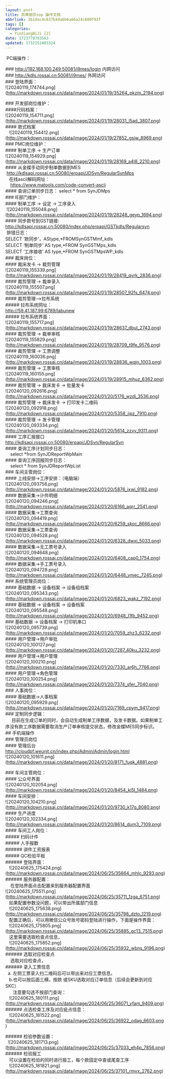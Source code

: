 ```yaml
---
layout: post
title: 凯蒂丽莎sop 操作文档
abbrlink: 3b1dac4c637b4da6b6a66a24c600f93f
tags: []
categories:
  - YinXiangBiJi [2]
date: 1723778793563
updated: 1732152403324
---
```


 PC端操作：

\### <http://192.168.100.249:50081/i9mes/login> 内网访问\
\### <http://kdls.rossai.cn:50081/i9mes/> 外网访问\
\### 登陆界面：\
!\[20240119\_174744.png]\(<http://markdown.rossai.cn/data/image/2024/01/19/35264_pkzm_2194.png>)

\### 开发部岗位维护：\
\####尺码档案：\
!\[20240119\_154711.png]\(<http://markdown.rossai.cn/data/image/2024/01/19/28031_l5ad_3807.png>)\
\#### 款式档案\
   !\[20240119\_154412.png]\(<http://markdown.rossai.cn/data/image/2024/01/19/27852_gsiw_8969.png>)\
\### PMC岗位维护：\
\#### 制单工序 -> 生产订单\
!\[20240119\_154929.png]\(<http://markdown.rossai.cn/data/image/2024/01/19/28169_a4l8_2210.png>)\
\#### 从金蝶手动同步制单数据到MES\
 <http://kdlsapi.rossai.cn:50080/erpapi/JDSyn/RegularSynMps>\
   在线ascii解码网址：\
    <https://www.matools.com/code-convert-ascii>\
\#### 查询订单同步日志： select \* from SynJDMps\
\### IE部门维护：\
\#### 制单工序 -> 设定 -> 工序录入\
 !\[20240119\_155048.png]\(<http://markdown.rossai.cn/data/image/2024/01/19/28248_geyp_1694.png>)\
\#### 同步款号到GST链接: <http://kdlsapi.rossai.cn:50080/index.php/erpapi/GSTkdls/Regularsyn>\
 排错日志：\
SELECT ‘款同步’，AStype,\*FROMSynGSTMmf\_kdls\
SELECT ‘制单同步’ AS type,\*FROM SynGSTMps\_kdls\
SELECT ‘工序接收’ AS type,\*FROM SynGSTMpsWP\_kdls\
\### 裁床岗位：\
\#### 裁床发卡 -> 裁剪管理\
!\[20240119\_155339.png]\(<http://markdown.rossai.cn/data/image/2024/01/19/28419_qvrk_2836.png>)\
\#### 裁剪管理 -> 裁单录入\
!\[20240119\_155507.png]\(<http://markdown.rossai.cn/data/image/2024/01/19/28507_92fs_6474.png>)\
\#### 裁剪管理–>拉布系统\
\##### 拉布系统网址：\
<http://59.41.187.99:6789/labunew>\
\##### 拉布系统界面：\
!\[20240119\_155717.png]\(<http://markdown.rossai.cn/data/image/2024/01/19/28637_dbul_2743.png>)\
\#### 裁剪管理 -> 裁单审核\
!\[20240119\_155829.png]\(<http://markdown.rossai.cn/data/image/2024/01/19/28709_t9fe_9576.png>)\
\#### 裁剪管理 -> 工票调整\
!\[20240119\_160036.png]\(<http://markdown.rossai.cn/data/image/2024/01/19/28836_wqjn_1003.png>)\
\#### 裁剪管理 -> 工票审核\
!\[20240119\_160155.png]\(<http://markdown.rossai.cn/data/image/2024/01/19/28915_mhuz_6362.png>)\
\#### 裁剪管理 -> 裁床发卡 -> 批量发卡\
!\[20240120\_092616.png]\(<http://markdown.rossai.cn/data/image/2024/01/20/5176_wzdi_3536.png>)\
\#### 裁剪管理 -> 裁床发卡 -> 打印发卡二维码\
!\[20240120\_092918.png]\(<http://markdown.rossai.cn/data/image/2024/01/20/5358_ijpz_7910.png>)\
\#### 裁剪管理 -> 发卡管理\
!\[20240120\_093334.png]\(<http://markdown.rossai.cn/data/image/2024/01/20/5614_zzvy_9311.png>)\
\#### 工序汇报接口\
<http://kdlsapi.rossai.cn:50080/erpapi/JDSyn/RegularSyn>\
\#### 查询工序计划同步日志：\
    select \*from SynJDReportWpMain\
\#### 查询工序回报同步日志：\
    select \* from SynJDReportWpList\
\### 车间主管岗位：\
\#### 上线安排->工序安排：（电脑端）\
!\[20240120\_093756.png]\(<http://markdown.rossai.cn/data/image/2024/01/20/5876_ixwj_9182.png>)\
\#### 数据采集->计件明细\
!\[20240120\_094246.png]\(<http://markdown.rossai.cn/data/image/2024/01/20/6166_aqrr_2541.png>)\
\#### 数据采集->工票查询\
!\[20240120\_094419.png]\(<http://markdown.rossai.cn/data/image/2024/01/20/6259_skoc_8666.png>)\
\#### 数据采集->工票查询\
!\[20240120\_094528.png]\(<http://markdown.rossai.cn/data/image/2024/01/20/6328_dwxj_5033.png>)\
\#### 数据采集->无工票号录入\
!\[20240120\_094648.png]\(<http://markdown.rossai.cn/data/image/2024/01/20/6408_cap0_1754.png>)\
\#### 数据采集->手工票号录入\
!\[20240120\_094728.png]\(<http://markdown.rossai.cn/data/image/2024/01/20/6448_vmec_7245.png>)\
\### 系统管理员岗位：\
\#### 基础数据 -> 设备档案 -> 设备组档案\
!\[20240120\_095343.png]\(<http://markdown.rossai.cn/data/image/2024/01/20/6823_wakz_7192.png>)\
\#### 基础数据 -> 设备档案 -> 设备档案\
!\[20240120\_095548.png]\(<http://markdown.rossai.cn/data/image/2024/01/20/6948_l1fb_9452.png>)\
\### 基础数据 -> 设备档案 -> 打印机串口\
!\[20240120\_095739.png]\(<http://markdown.rossai.cn/data/image/2024/01/20/7059_zhz3_6232.png>)\
\#### 用户管理->用户审批\
!\[20240120\_100127.png]\(<http://markdown.rossai.cn/data/image/2024/01/20/7287_40ku_3232.png>)\
\#### 用户管理->用户管理\
!\[20240120\_100210.png]\(<http://markdown.rossai.cn/data/image/2024/01/20/7330_ar6h_7766.png>)\
\#### 用户管理->角色管理\
!\[20240120\_100254.png]\(<http://markdown.rossai.cn/data/image/2024/01/20/7374_sfer_7040.png>)\
\### 人事岗位：\
\#### 基础数据->人事档案\
!\[20240120\_095929.png]\(<http://markdown.rossai.cn/data/image/2024/01/20/7169_cpym_9417.png>)\
\### 定制同步逻辑：\
     目前在生成订单的同时，会自动生成制单工序数据，及发卡数据。如果制单工序没有款工序数据需要取消生产订单审核提交状态，修改金蝶MES同步标识。\
\## 手机端操作\
\### 管理员岗位\
\#### 管理后台\
<http://cloudpf.weunit.cn/index.php/Admin/Admin/login.html>\
!\[20240120\_101611.png]\(<http://markdown.rossai.cn/data/image/2024/01/20/8171_fuqk_4881.png>)

\### 车间主管岗位：\
\#### 公众号界面\
!\[20240120\_102054.png]\(<http://markdown.rossai.cn/data/image/2024/01/20/8454_ki5l_1484.png>)\
\#### 车间安排：\
!\[20240120\_104210.png]\(<http://markdown.rossai.cn/data/image/2024/01/20/9730_k17g_8080.png>)\
\#### 生产进度\
!\[20240120\_102334.png]\(<http://markdown.rossai.cn/data/image/2024/01/20/8614_dum3_7109.png>)\
\#### 车间工人岗位：\
\##### 扫码计件\
\##### 人手报数\
\###### 讲件工资报表\
\##### QC检验平板\
\###### 登陆界面：\
   !\[20240625\_175424.png]\(<http://markdown.rossai.cn/data/image/2024/06/25/35664_mhlc_9293.png>)\
\###### 服务器配置：\
    在登陆界面点击配置来到服务器配置界面\
!\[20240625\_175511.png]\(<http://markdown.rossai.cn/data/image/2024/06/25/35711_1zga_6751.png>)\
   如果配置参数没问题，可以带出所属部门信息\
   !\[20240625\_175638.png]\(<http://markdown.rossai.cn/data/image/2024/06/25/35798_dzto_1219.png>)\
   配置正确后，可以用微信公众号账号密码登陆进行操作，下面是操作界面：\
   !\[20240625\_175805.png]\(<http://markdown.rossai.cn/data/image/2024/06/25/35885_gc13_7515.png>)\
   这里需要选取检查点信息，\
   !\[20240625\_175852.png]\(<http://markdown.rossai.cn/data/image/2024/06/25/35932_wbns_9196.png>)\
\###### 选取对应检查点\
    选取对应检查点，\
\###### 录入工票信息\
  a. 左侧工票录入扫二维码后可以带出来对应工票信息。\
   b.也可以按后面三横，按款 或SKU选取对应订单信息（后续会更新到对应SKC）\
      注意要勾选不按部门查询：\
   !\[20240625\_180111.png]\(<http://markdown.rossai.cn/data/image/2024/06/25/36071_yfam_9409.png>)\
\###### 点选检查工序及对应疵点信息：\
   !\[20240625\_181522.png]\(<http://markdown.rossai.cn/data/image/2024/06/25/36922_odag_6603.png>)

\###### 检验参数设置：\
  !\[20240625\_181713.png]\(<http://markdown.rossai.cn/data/image/2024/06/25/37033_eh4p_7856.png>)\
\###### 检验报工\
   可以设置在检验的同时进行报工，每个款固定中查或尾查工序\
   !\[20240625\_181821.png]\(<http://markdown.rossai.cn/data/image/2024/06/25/37101_rmvx_2762.png>)
